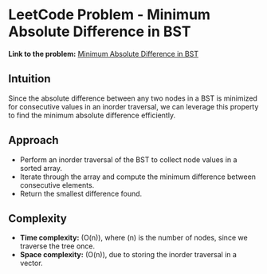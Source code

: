 # LeetCode Problem - Minimum Absolute Difference in BST

**Link to the problem:** [Minimum Absolute Difference in BST](https://leetcode.com/problems/minimum-absolute-difference-in-bst/)

## Intuition
Since the absolute difference between any two nodes in a BST is minimized for consecutive values in an inorder traversal, we can leverage this property to find the minimum absolute difference efficiently.  

## Approach
- Perform an inorder traversal of the BST to collect node values in a sorted array.  
- Iterate through the array and compute the minimum difference between consecutive elements.  
- Return the smallest difference found.  

## Complexity
- **Time complexity:** \(O(n)\), where \(n\) is the number of nodes, since we traverse the tree once.  
- **Space complexity:** \(O(n)\), due to storing the inorder traversal in a vector.  
